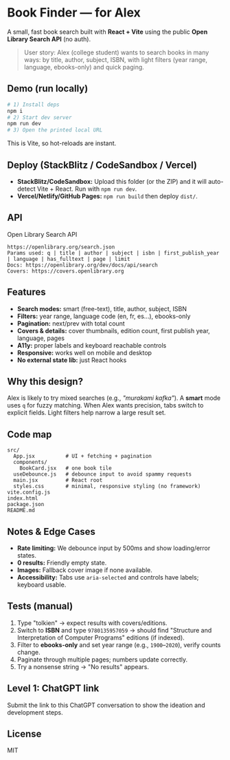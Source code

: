 # Book Finder — for Alex

A small, fast book search built with **React + Vite** using the public **Open Library Search API** (no auth).

> User story: Alex (college student) wants to search books in many ways: by title, author, subject, ISBN, with light filters (year range, language, ebooks-only) and quick paging.

## Demo (run locally)

```bash
# 1) Install deps
npm i
# 2) Start dev server
npm run dev
# 3) Open the printed local URL
```

This is Vite, so hot-reloads are instant.

## Deploy (StackBlitz / CodeSandbox / Vercel)

- **StackBlitz/CodeSandbox:** Upload this folder (or the ZIP) and it will auto-detect Vite + React. Run with `npm run dev`.
- **Vercel/Netlify/GitHub Pages:** `npm run build` then deploy `dist/`.

## API

Open Library Search API
```
https://openlibrary.org/search.json
Params used: q | title | author | subject | isbn | first_publish_year | language | has_fulltext | page | limit
Docs: https://openlibrary.org/dev/docs/api/search
Covers: https://covers.openlibrary.org
```

## Features

- **Search modes:** smart (free-text), title, author, subject, ISBN
- **Filters:** year range, language code (en, fr, es...), ebooks-only
- **Pagination:** next/prev with total count
- **Covers & details:** cover thumbnails, edition count, first publish year, language, pages
- **A11y:** proper labels and keyboard reachable controls
- **Responsive:** works well on mobile and desktop
- **No external state lib:** just React hooks

## Why this design?

Alex is likely to try mixed searches (e.g., *"murakami kafka"*). A **smart** mode uses `q` for fuzzy matching.
When Alex wants precision, tabs switch to explicit fields. Light filters help narrow a large result set.

## Code map

```
src/
  App.jsx          # UI + fetching + pagination
  components/
    BookCard.jsx   # one book tile
  useDebounce.js   # debounce input to avoid spammy requests
  main.jsx         # React root
  styles.css       # minimal, responsive styling (no framework)
vite.config.js
index.html
package.json
README.md
```

## Notes & Edge Cases

- **Rate limiting:** We debounce input by 500ms and show loading/error states.
- **0 results:** Friendly empty state.
- **Images:** Fallback cover image if none available.
- **Accessibility:** Tabs use `aria-selected` and controls have labels; keyboard usable.

## Tests (manual)

1. Type "tolkien" → expect results with covers/editions.
2. Switch to **ISBN** and type `9780135957059` → should find "Structure and Interpretation of Computer Programs" editions (if indexed).
3. Filter to **ebooks-only** and set year range (e.g., `1900`–`2020`), verify counts change.
4. Paginate through multiple pages; numbers update correctly.
5. Try a nonsense string → "No results" appears.

## Level 1: ChatGPT link

Submit the link to this ChatGPT conversation to show the ideation and development steps.

## License

MIT
